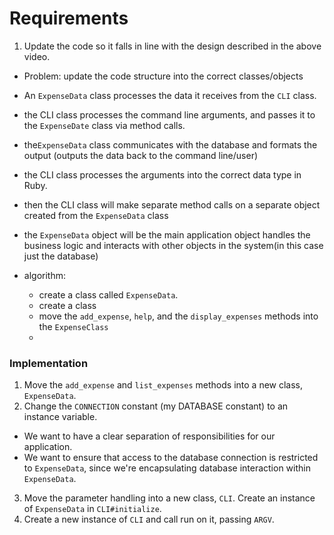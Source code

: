 # Requirements
1. Update the code so it falls in line with the design described in the above video.

* Problem: update the code structure into the correct classes/objects
* An `ExpenseData` class processes the data it receives from the `CLI` class.
* the CLI class processes the command line arguments, and passes it to the `ExpenseDate` class via method calls.
* the`ExpenseData` class communicates with the database and formats the output (outputs the data back to the command line/user)
* the CLI class processes the arguments into the correct data type in Ruby. 
* then the CLI class will make separate method calls on a separate object created from the `ExpenseData` class
* the `ExpenseData` object will be the main application object handles the business logic and interacts with other objects in the system(in this case just the database)

* algorithm:
  * create a class called `ExpenseData`.
  * create a class
  * move the `add_expense`, `help`, and the `display_expenses` methods into the `ExpenseClass`
  * 
  
### Implementation
1. Move the `add_expense` and `list_expenses` methods into a new class, `ExpenseData`.
2. Change the `CONNECTION` constant (my DATABASE constant) to an instance variable. 
  * We want to have a clear separation of responsibilities for our application. 
  * We want to ensure that access to the database connection is restricted to `ExpenseData`, since we're encapsulating database interaction within `ExpenseData`.
3. Move the parameter handling into a new class, `CLI`. Create an instance of `ExpenseData` in `CLI#initialize`.
4. Create a new instance of `CLI` and call run on it, passing `ARGV`.
